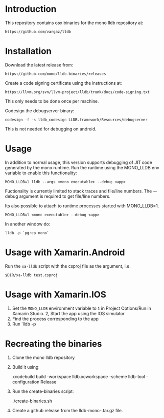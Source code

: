 
Introduction
============

This repository contains osx binaries for the mono lldb repository at:

	https://github.com/vargaz/lldb

Installation
============

Download the latest release from:

	https://github.com/mono/lldb-binaries/releases

Create a code signing certificate using the instructions at:

	https://llvm.org/svn/llvm-project/lldb/trunk/docs/code-signing.txt

This only needs to be done once per machine.

Codesign the debugserver binary:

	codesign -f -s lldb_codesign LLDB.framework/Resources/debugserver

This is not needed for debugging on android.

Usage
=====

In addition to normal usage, this version supports debugging of JIT code generated by the mono runtime. Run the runtime using the MONO_LLDB env variable to enable this functionality:

	MONO_LLDB=1 lldb --args <mono executable> --debug <app>

Fuctionality is currently limited to stack traces and file/line numbers. The --debug argument is required to get file/line numbers.

Its also possible to attach to runtime processes started with MONO_LLDB=1.

	MONO_LLDB=1 <mono executable> --debug <app>

In another window do:

	lldb -p `pgrep mono`

Usage with Xamarin.Android
==========================

Run the `xa-lldb` script with the csproj file as the argument, i.e.

	$DIR/xa-lldb test.csproj

Usage with Xamarin.IOS
======================

1. Set the `MONO_LLDB` environment variable to `1` in Project Options/Run
in Xamarin Studio.
2, Start the app using the IOS simulator
3. Find the process corresponding to the app
4. Run `lldb -p <pid>

Recreating the binaries
=======================

1. Clone the mono lldb repository
2. Build it using:

	xcodebuild build -workspace lldb.xcworkspace -scheme lldb-tool -configuration Release

3. Run the create-binaries script:

	./create-binaries.sh <lldb source dir> <version number>

4. Create a github release from the lldb-mono-<version>.tar.gz file.

